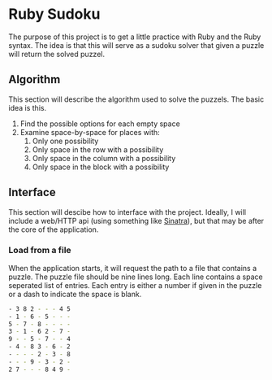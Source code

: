 # Ruby Sudoku

The purpose of this project is to get a little practice with Ruby and the Ruby syntax. The idea is that this will serve as a sudoku solver that given a puzzle will return the solved puzzel.

## Algorithm

This section will describe the algorithm used to solve the puzzels. The basic idea is this.

1. Find the possible options for each empty space
2. Examine space-by-space for places with:
    1. Only one possibility
    2. Only space in the row with a possibility
    3. Only space in the column with a possibility
    4. Only space in the block with a possibility

## Interface

This section will descibe how to interface with the project. Ideally, I will include a web/HTTP api (using something like [Sinatra](http://sinatrarb.com/)), but that may be after the core of the application.

### Load from a file

When the application starts, it will request the path to a file that contains a puzzle. The puzzle file should be nine lines long. Each line contains a space seperated list of entries. Each entry is either a number if given in the puzzle or a dash to indicate the space is blank.

```bash
- 3 8 2 - - - 4 5
- 1 - 6 - 5 - - -
5 - 7 - 8 - - - -
3 - 1 - 6 2 - 7 -
9 - - 5 - 7 - - 4
- 4 - 8 3 - 6 - 2
- - - - 2 - 3 - 8
- - - 9 - 3 - 2 -
2 7 - - - 8 4 9 -
```
